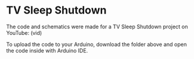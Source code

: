 # TV Sleep Shutdown

The code and schematics were made for a TV Sleep Shutdown project on YouTube: (vid)

To upload the code to your Arduino, download the folder above and open the code inside with Arduino IDE.
